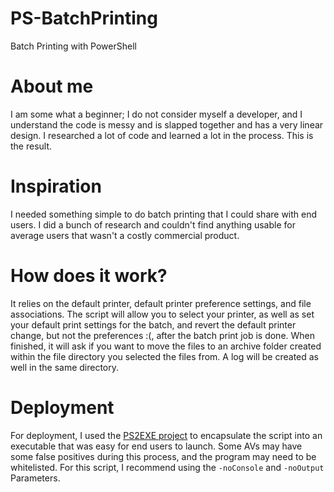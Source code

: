 # PS-BatchPrinting
Batch Printing with PowerShell

# About me
I am some what a beginner; I do not consider myself a developer, and I understand the code is messy and is slapped together and has a very linear design. I researched a lot of code and learned a lot in the process. This is the result. 

# Inspiration
I needed something simple to do batch printing that I could share with end users. I did a bunch of research and couldn't find anything usable for average users that wasn't a costly commercial product. 

# How does it work? 
It relies on the default printer, default printer preference settings, and file associations.
The script will allow you to select your printer, as well as set your default print settings for the batch, and revert the default printer change, but not the preferences :(, after the batch print job is done. When finished, it will ask if you want to move the files to an archive folder created within the file directory you selected the files from. A log will be created as well in the same directory. 

# Deployment
For deployment, I used the [PS2EXE project](https://github.com/MScholtes/PS2EXE) to encapsulate the script into an executable that was easy for end users to launch. Some AVs may have some false positives during this process, and the program may need to be whitelisted. For this script, I recommend using the ```-noConsole``` and ```-noOutput``` Parameters.
